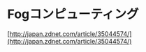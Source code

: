 # Fogコンピューティング

[http://japan.zdnet.com/article/35044574/](http://japan.zdnet.com/article/35044574/)